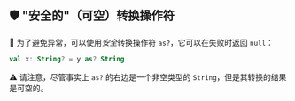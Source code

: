 ## 🛡️ "安全的"（可空）转换操作符

🔄 为了避免异常，可以使用*安全*转换操作符 `as?`，它可以在失败时返回 `null`：

```kotlin
val x: String? = y as? String
```

⚠️ 请注意，尽管事实上 `as?` 的右边是一个非空类型的 `String`，但是其转换的结果是可空的。